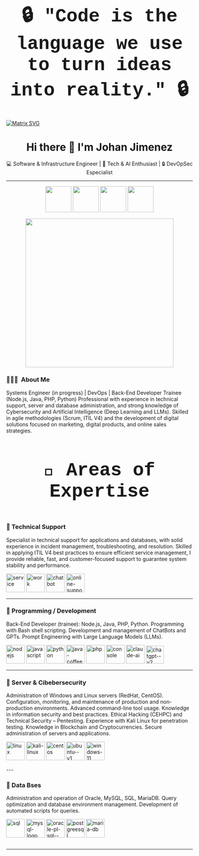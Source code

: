 <div align="center">

<h1 style="font-family: 'Courier New', monospace; font-size: 50px;">
🔒 "Code is the language we use to turn ideas into reality." 🔒
</h1>

</div>



 [![Matrix SVG](https://raw.githubusercontent.com/rodrigograca31/rodrigograca31/master/matrix.svg)](https://www.youtube.com/watch?v=SDkAGkd4NLc) 

 <div align="center">

# Hi there 👋 I'm Johan Jimenez  

💻 Software & Infrastructure Engineer | 🚀 Tech & AI Enthusiast | 🔒 DevOpSec Especialist

---

</div>

<p align="center">
  <a href="https://www.linkedin.com/in/tuusuario"><img width="70" height="70" src="https://img.icons8.com/ios-filled/30/0A66C2/linkedin.png"/></a>
  <a href="https://github.com/tuusuario"><img width="70" height="70" src="https://img.icons8.com/ios-filled/30/ffffff/github.png"/></a>
  <a href="https://x.com/tuusuario"><img width="70" height="70" src="https://img.icons8.com/ios-filled/30/1DA1F2/twitter.png"/></a>
  <a href="https://www.instagram.com/tuusuario"><img width="70" height="70" src="https://img.icons8.com/ios-filled/30/E4405F/instagram-new.png"/></a>
</p>


<!--
**jsebas2220/jsebas2220** is a ✨ _special_ ✨ repository because its `README.md` (this file) appears on your GitHub profile.

<!-- ## 👋 &nbsp;Hey there! I'm Johan Jimenez -->

<div align="center">
  <img src="https://media.giphy.com/media/qgQUggAC3Pfv687qPC/giphy.gif" width="400"/>
</div>


### 👨🏻‍💻 &nbsp;About Me

Systems Engineer (in progress) | DevOps | Back-End Developer Trainee (Node.js, Java, PHP, Python)
Professional with experience in technical support, server and database administration, and strong knowledge of Cybersecurity and Artificial Intelligence (Deep Learning and LLMs). Skilled in agile methodologies (Scrum, ITIL V4) and the development of digital solutions focused on marketing, digital products, and online sales strategies.



<div align="center">
<h1 style="font-family: 'Courier New', monospace; font-size: 50px;">
🚀 Areas of Expertise
</h1>
</div>


<div style="display: flex; gap: 20px;">

<div style="flex: 1;">

### 🔹 Technical Support  
Specialist in technical support for applications and databases, with solid experience in incident management, troubleshooting, and resolution. Skilled in applying ITIL V4 best practices to ensure efficient service management, I provide reliable, fast, and customer-focused support to guarantee system stability and performance.
<p align="left">
  <a href="https://www.linkedin.com/in/tuusuario"><img width="50" height="50" src="https://img.icons8.com/3d-fluency/94/service.png" alt="service"/></a>
  <a href="https://github.com/tuusuario"><img width="50" height="50" src="https://img.icons8.com/3d-fluency/94/work.png" alt="work"/></a>
  <a href="https://x.com/tuusuario"><img width="50" height="50" src="https://img.icons8.com/3d-fluency/94/chatbot.png" alt="chatbot"/></a>
  <a href="https://www.instagram.com/tuusuario"><img width="50" height="50" src="https://img.icons8.com/pin/100/online-support.png" alt="online-support"/></a>
</p>

---

### 🔹 Programming / Development  
Back-End Developer (trainee): Node.js, Java, PHP, Python. Programming with Bash shell scripting. Development and management of ChatBots and GPTs. Prompt Engineering with Large Language Models (LLMs).
<p align="left">
  <a href="https://www.linkedin.com/in/tuusuario"><img width="50" height="50" src="https://img.icons8.com/color/48/nodejs.png" alt="nodejs"/></a>
  <a href="https://github.com/tuusuario"><img width="50" height="50" src="https://img.icons8.com/arcade/64/javascript.png" alt="javascript"/></a>
  <a href="https://x.com/tuusuario"><img width="50" height="50" src="https://img.icons8.com/plasticine/100/python.png" alt="python"/></a>
  <a href="https://www.instagram.com/tuusuario"><img width="50" height="50" src="https://img.icons8.com/3d-fluency/94/java-coffee-cup-logo.png" alt="java-coffee-cup-logo"/></a>
  <a href="https://www.instagram.com/tuusuario"><img width="50" height="50" src="https://img.icons8.com/arcade/64/php.png" alt="php"/></a>
  <a href="https://www.instagram.com/tuusuario"><img width="50" height="50" src="https://img.icons8.com/pulsar-color/48/console.png" alt="console"/></a>
  <a href="https://www.instagram.com/tuusuario"><img width="50" height="50" src="https://img.icons8.com/fluency/48/claude-ai.png" alt="claude-ai"/></a>
  <a href="https://www.instagram.com/tuusuario"><img width="48" height="48" src="https://img.icons8.com/fluency/48/chatgpt--v2.png" alt="chatgpt--v2"/></a>
</p>

---

### 🔹 Server & Cibebersecurity  
Administration of Windows and Linux servers (RedHat, CentOS). Configuration, monitoring, and maintenance of production and non-production environments. Advanced command-line tool usage.
Knowledge in information security and best practices. Ethical Hacking (CEHPC) and Technical Security – Pentesting. Experience with Kali Linux for penetration testing. Knowledge in Blockchain and Cryptocurrencies. Secure administration of servers and applications.
<p align="left">
  <a href="https://www.linkedin.com/in/tuusuario"><img width="50" height="50" src="https://img.icons8.com/dusk/64/linux.png" alt="linux"/></a>
  <a href="https://github.com/tuusuario"><img width="50" height="50" src="https://img.icons8.com/plasticine/100/kali-linux.png" alt="kali-linux"/></a>
  <a href="https://x.com/tuusuario"><img width="50" height="50" src="https://img.icons8.com/ink/48/centos.png" alt="centos"/></a>
  <a href="https://www.instagram.com/tuusuario"><img width="50" height="50" src="https://img.icons8.com/color/48/ubuntu--v1.png" alt="ubuntu--v1"/></a>
  <a href="https://www.instagram.com/tuusuario"><img width="50" height="50" src="https://img.icons8.com/color/48/windows-11.png" alt="windows-11"/></a>
</p>
---

### 🔹 Data Bses
Administration and operation of Oracle, MySQL, SQL, MariaDB. Query optimization and database environment management. Development of automated scripts for queries.
<p align="left">
  <a href="https://www.linkedin.com/in/tuusuario"><img width="50" height="50" src="https://img.icons8.com/fluency/48/sql.png" alt="sql"/></a>
  <a href="https://github.com/tuusuario"><img width="50" height="50" src="https://img.icons8.com/color/48/mysql-logo.png" alt="mysql-logo"/></a>
  <a href="https://x.com/tuusuario"><img width="50" height="50" src="https://img.icons8.com/plasticine/100/oracle-pl-sql--v3.png" alt="oracle-pl-sql--v3"/></a>
  <a href="https://www.instagram.com/tuusuario"><img width="50" height="50" src="https://img.icons8.com/plasticine/100/postgreesql.png" alt="postgreesql"/></a>
  <a href="https://www.instagram.com/tuusuario"><img width="50" height="50" src="https://img.icons8.com/color/48/maria-db.png" alt="maria-db"/></a>
</p>

</div>
</div>

---




